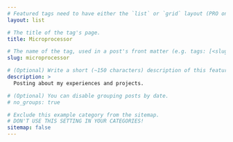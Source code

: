 ```yaml
---
# Featured tags need to have either the `list` or `grid` layout (PRO only).
layout: list

# The title of the tag's page.
title: Microprocessor

# The name of the tag, used in a post's front matter (e.g. tags: [<slug>]).
slug: microprocessor

# (Optional) Write a short (~150 characters) description of this featured tag.
description: >
  Posting about my experiences and projects.

# (Optional) You can disable grouping posts by date.
# no_groups: true

# Exclude this example category from the sitemap.
# DON'T USE THIS SETTING IN YOUR CATEGORIES!
sitemap: false
---
```

